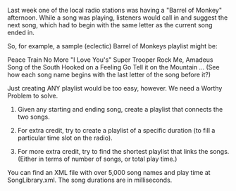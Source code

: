 Last week one of the local radio stations was having a "Barrel of Monkey" afternoon. While a song was playing, listeners would call in and suggest the next song, which had to begin with the same letter as the current song ended in.

So, for example, a sample (eclectic) Barrel of Monkeys playlist might be:

Peace Train
No More "I Love You's"
Super Trooper
Rock Me, Amadeus
Song of the South
Hooked on a Feeling
Go Tell it on the Mountain
...
(See how each song name begins with the last letter of the song before it?)

Just creating ANY playlist would be too easy, however. We need a Worthy Problem to solve.

1) Given any starting and ending song, create a playlist that connects the
   two songs.

2) For extra credit, try to create a playlist of a specific duration (to
   fill a particular time slot on the radio).

3) For more extra credit, try to find the shortest playlist that links the
   songs. (Either in terms of number of songs, or total play time.)

You can find an XML file with over 5,000 song names and play time at SongLibrary.xml. The song durations are in milliseconds.